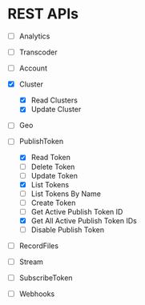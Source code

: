 





# REST APIs

- [ ] Analytics
- [ ] Transcoder
- [ ] Account
- [x] Cluster
    - [x] Read Clusters
    - [x] Update Cluster
- [ ] Geo
- [ ] PublishToken
    - [x] Read Token
    - [ ] Delete Token
    - [ ] Update Token
    - [x] List Tokens
    - [ ] List Tokens By Name
    - [ ] Create Token
    - [ ] Get Active Publish Token ID
    - [x] Get All Active Publish Token IDs
    - [ ] Disable Publish Token
- [ ] RecordFiles
- [ ] Stream
- [ ] SubscribeToken
- [ ] Webhooks


